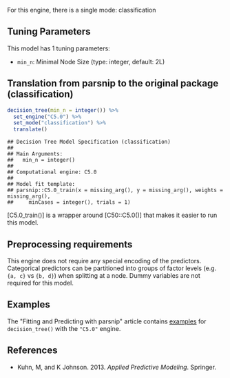 


For this engine, there is a single mode: classification

## Tuning Parameters



This model has 1 tuning parameters:

- `min_n`: Minimal Node Size (type: integer, default: 2L)

## Translation from parsnip to the original package (classification)


```r
decision_tree(min_n = integer()) %>% 
  set_engine("C5.0") %>% 
  set_mode("classification") %>% 
  translate()
```

```
## Decision Tree Model Specification (classification)
## 
## Main Arguments:
##   min_n = integer()
## 
## Computational engine: C5.0 
## 
## Model fit template:
## parsnip::C5.0_train(x = missing_arg(), y = missing_arg(), weights = missing_arg(), 
##     minCases = integer(), trials = 1)
```

[C5.0_train()] is a wrapper around [C50::C5.0()] that makes it easier to run this model.

## Preprocessing requirements


This engine does not require any special encoding of the predictors. Categorical predictors can be partitioned into groups of factor levels (e.g. `{a, c}` vs `{b, d}`) when splitting at a node. Dummy variables are not required for this model. 

## Examples 

The "Fitting and Predicting with parsnip" article contains [examples](https://parsnip.tidymodels.org/articles/articles/Examples.html#decision-tree-C5.0) for `decision_tree()` with the `"C5.0"` engine.

## References

-   Kuhn, M, and K Johnson. 2013. *Applied Predictive Modeling*. Springer.

